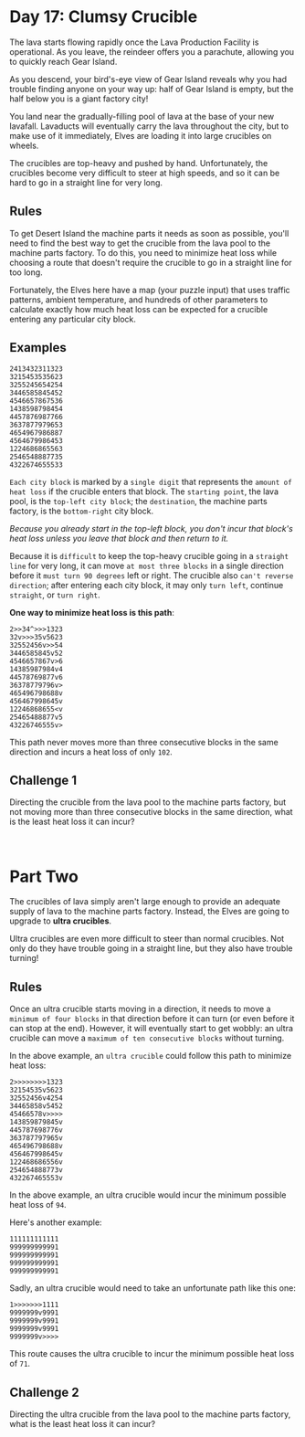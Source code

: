 # Day 17: Clumsy Crucible

The lava starts flowing rapidly once the Lava Production Facility is operational. As you leave, the reindeer offers you a parachute, allowing you to quickly reach Gear Island.

As you descend, your bird's-eye view of Gear Island reveals why you had trouble finding anyone on your way up: half of Gear Island is empty, but the half below you is a giant factory city!

You land near the gradually-filling pool of lava at the base of your new lavafall. Lavaducts will eventually carry the lava throughout the city, but to make use of it immediately, Elves are loading it into large crucibles on wheels.

The crucibles are top-heavy and pushed by hand. Unfortunately, the crucibles become very difficult to steer at high speeds, and so it can be hard to go in a straight line for very long.

## Rules

To get Desert Island the machine parts it needs as soon as possible, you'll need to find the best way to get the crucible from the lava pool to the machine parts factory. To do this, you need to minimize heat loss while choosing a route that doesn't require the crucible to go in a straight line for too long.

Fortunately, the Elves here have a map (your puzzle input) that uses traffic patterns, ambient temperature, and hundreds of other parameters to calculate exactly how much heat loss can be expected for a crucible entering any particular city block.

## Examples

```
2413432311323
3215453535623
3255245654254
3446585845452
4546657867536
1438598798454
4457876987766
3637877979653
4654967986887
4564679986453
1224686865563
2546548887735
4322674655533
```

`Each city block` is marked by a `single digit` that represents the `amount of heat loss` if the crucible enters that block. The `starting point`, the lava pool, is the `top-left city block`; the `destination`, the machine parts factory, is the `bottom-right` city block. 

*Because you already start in the top-left block, you don't incur that block's heat loss unless you leave that block and then return to it.*

Because it is `difficult` to keep the top-heavy crucible going in a `straight line` for very long, it can move `at most three blocks` in a single direction before it `must turn 90 degrees` left or right. The crucible also `can't reverse direction`; after entering each city block, it may only `turn left`, continue `straight`, or `turn right`.

**One way to minimize heat loss is this path**:

```
2>>34^>>>1323
32v>>>35v5623
32552456v>>54
3446585845v52
4546657867v>6
14385987984v4
44578769877v6
36378779796v>
465496798688v
456467998645v
12246868655<v
25465488877v5
43226746555v>
```

This path never moves more than three consecutive blocks in the same direction and incurs a heat loss of only `102`.

## Challenge 1

Directing the crucible from the lava pool to the machine parts factory, but not moving more than three consecutive blocks in the same direction, what is the least heat loss it can incur?

<br>

# Part Two

The crucibles of lava simply aren't large enough to provide an adequate supply of lava to the machine parts factory. Instead, the Elves are going to upgrade to **ultra crucibles**.

Ultra crucibles are even more difficult to steer than normal crucibles. Not only do they have trouble going in a straight line, but they also have trouble turning!

## Rules

Once an ultra crucible starts moving in a direction, it needs to move a `minimum of four blocks` in that direction before it can turn (or even before it can stop at the end). However, it will eventually start to get wobbly: an ultra crucible can move a `maximum of ten consecutive blocks` without turning.

In the above example, an `ultra crucible` could follow this path to minimize heat loss:

```
2>>>>>>>>1323
32154535v5623
32552456v4254
34465858v5452
45466578v>>>>
143859879845v
445787698776v
363787797965v
465496798688v
456467998645v
122468686556v
254654888773v
432267465553v
```

In the above example, an ultra crucible would incur the minimum possible heat loss of `94`.

Here's another example:

```
111111111111
999999999991
999999999991
999999999991
999999999991
```

Sadly, an ultra crucible would need to take an unfortunate path like this one:

```
1>>>>>>>1111
9999999v9991
9999999v9991
9999999v9991
9999999v>>>>
```

This route causes the ultra crucible to incur the minimum possible heat loss of `71`.

## Challenge 2

Directing the ultra crucible from the lava pool to the machine parts factory, what is the least heat loss it can incur?